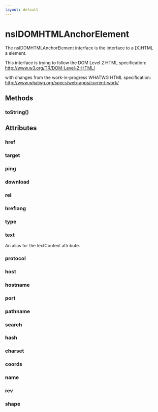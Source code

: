 ```yaml
---
layout: default
---
```


# nsIDOMHTMLAnchorElement #
  
The nsIDOMHTMLAnchorElement interface is the interface to a [X]HTML  
a element.  
  
This interface is trying to follow the DOM Level 2 HTML specification:  
http://www.w3.org/TR/DOM-Level-2-HTML/  
  
with changes from the work-in-progress WHATWG HTML specification:  
http://www.whatwg.org/specs/web-apps/current-work/  
  

## Methods ##

### toString() ###

## Attributes ##

### href ###

### target ###

### ping ###

### download ###

### rel ###

### hreflang ###

### type ###

### text ###
  
An alias for the textContent attribute.  
  

### protocol ###

### host ###

### hostname ###

### port ###

### pathname ###

### search ###

### hash ###

### charset ###

### coords ###

### name ###

### rev ###

### shape ###
